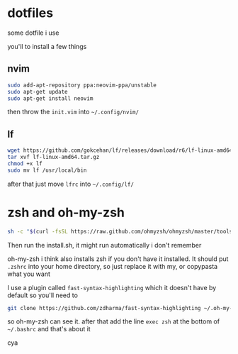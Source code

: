 # dotfiles
some dotfile i use

you'll to install a few things

## nvim

```sh
sudo add-apt-repository ppa:neovim-ppa/unstable
sudo apt-get update
sudo apt-get install neovim
```

then throw the `init.vim` into `~/.config/nvim/`
## lf

```sh
wget https://github.com/gokcehan/lf/releases/download/r6/lf-linux-amd64.tar.gz -O lf-linux-amd64.tar.gz
tar xvf lf-linux-amd64.tar.gz
chmod +x lf
sudo mv lf /usr/local/bin
```

after that just move `lfrc` into `~/.config/lf/`

# zsh and oh-my-zsh

```sh
sh -c "$(curl -fsSL https://raw.github.com/ohmyzsh/ohmyzsh/master/tools/install.sh)"
```

Then run the install.sh, it might run automatically i don't remember

oh-my-zsh i think also installs zsh if you don't have it installed. It should put `.zshrc` into your home directory,
so just replace it with my, or copypasta what you want

I use a plugin called `fast-syntax-highlighting` which it doesn't have by default so you'll need to

```sh
git clone https://github.com/zdharma/fast-syntax-highlighting ~/.oh-my-zsh/plugins
```

so oh-my-zsh can see it. after that add the line `exec zsh` at the bottom of `~/.bashrc` and that's about it

cya
